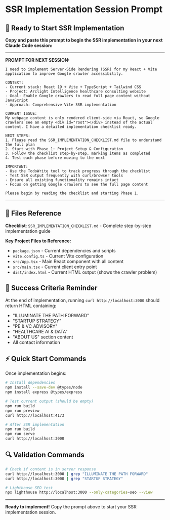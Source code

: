 # SSR Implementation Session Prompt

## 🚀 Ready to Start SSR Implementation

**Copy and paste this prompt to begin the SSR implementation in your next Claude Code session:**

---

**PROMPT FOR NEXT SESSION:**

```
I need to implement Server-Side Rendering (SSR) for my React + Vite application to improve Google crawler accessibility. 

CONTEXT:
- Current stack: React 19 + Vite + TypeScript + Tailwind CSS
- Project: Arclight Intelligence healthcare consulting website
- Goal: Enable Google crawlers to read full page content without JavaScript
- Approach: Comprehensive Vite SSR implementation

CURRENT ISSUE:
My webpage content is only rendered client-side via React, so Google crawlers see an empty <div id="root"></div> instead of the actual content. I have a detailed implementation checklist ready.

NEXT STEPS:
1. Please read the SSR_IMPLEMENTATION_CHECKLIST.md file to understand the full plan
2. Start with Phase 1: Project Setup & Configuration
3. Follow the checklist step-by-step, marking items as completed
4. Test each phase before moving to the next

IMPORTANT:
- Use the TodoWrite tool to track progress through the checklist
- Test SSR output frequently with curl/browser tools
- Ensure all existing functionality remains intact
- Focus on getting Google crawlers to see the full page content

Please begin by reading the checklist and starting Phase 1.
```

---

## 📁 Files Reference

**Checklist**: `SSR_IMPLEMENTATION_CHECKLIST.md` - Complete step-by-step implementation guide

**Key Project Files to Reference:**
- `package.json` - Current dependencies and scripts
- `vite.config.ts` - Current Vite configuration  
- `src/App.tsx` - Main React component with all content
- `src/main.tsx` - Current client entry point
- `dist/index.html` - Current HTML output (shows the crawler problem)

## 🎯 Success Criteria Reminder

At the end of implementation, running `curl http://localhost:3000` should return HTML containing:
- "ILLUMINATE THE PATH FORWARD" 
- "STARTUP STRATEGY"
- "PE & VC ADVISORY" 
- "HEALTHCARE AI & DATA"
- "ABOUT US" section content
- All contact information

## ⚡ Quick Start Commands

Once implementation begins:

```bash
# Install dependencies
npm install --save-dev @types/node
npm install express @types/express

# Test current output (should be empty)
npm run build
npm run preview
curl http://localhost:4173

# After SSR implementation  
npm run build
npm run serve
curl http://localhost:3000
```

## 🔍 Validation Commands

```bash
# Check if content is in server response
curl http://localhost:3000 | grep "ILLUMINATE THE PATH FORWARD"
curl http://localhost:3000 | grep "STARTUP STRATEGY"

# Lighthouse SEO test
npx lighthouse http://localhost:3000 --only-categories=seo --view
```

---

**Ready to implement!** Copy the prompt above to start your SSR implementation session.